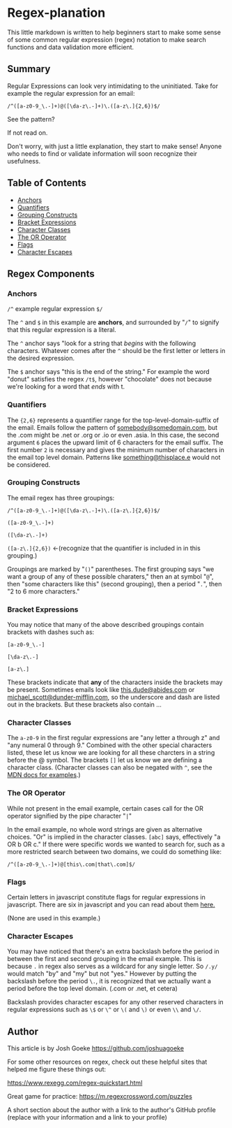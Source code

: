 # Regex-planation

This little markdown is written to help beginners start to make some sense of some common regular expression (regex) notation to make search functions and data validation more efficient. 

## Summary


Regular Expressions can look very intimidating to the uninitiated. Take for example the regular expression for an email:

```
/^([a-z0-9_\.-]+)@([\da-z\.-]+)\.([a-z\.]{2,6})$/
```


See the pattern? 

If not read on.

Don't worry, with just a little explanation, they start to make sense! Anyone who needs to find or validate information will soon recognize their usefulness.

## Table of Contents

- [Anchors](#anchors)
- [Quantifiers](#quantifiers)
- [Grouping Constructs](#grouping-constructs)
- [Bracket Expressions](#bracket-expressions)
- [Character Classes](#character-classes)
- [The OR Operator](#the-or-operator)
- [Flags](#flags)
- [Character Escapes](#character-escapes)

## Regex Components

### Anchors

```/^``` example regular expression ```$/```

The ```^``` and ```$``` in this example are **anchors**, and surrounded by "```/```" to signify that this regular expression is a literal. 

The ```^``` anchor says "look for a string that *begins* with the following characters. Whatever comes after the ```^``` should be the first letter or letters in the desired expression.

The ```$``` anchor says "this is the end of the string." For example the word "donut" satisfies the regex ```/t$```, however "chocolate" does not because we're looking for a word that *ends* with t.


### Quantifiers

The ```{2,6}``` represents a quantifier range for the top-level-domain-suffix of the email. Emails follow the pattern of somebody@somedomain.com, but the .com might be .net or .org or .io or even .asia. In this case, the second argument ```6``` places the upward limit of 6 characters for the email suffix. The first number ```2``` is necessary and gives the minimum number of characters in the email top level domain. Patterns like something@thisplace.e would not be considered.

### Grouping Constructs

The email regex has three groupings:

```
/^([a-z0-9_\.-]+)@([\da-z\.-]+)\.([a-z\.]{2,6})$/
```
```([a-z0-9_\.-]+)```

```([\da-z\.-]+)```

```([a-z\.]{2,6})``` <-(recognize that the quantifier is included in in this grouping.)

Groupings are marked by "```()```" parentheses. The first grouping says "we want a group of any of these possible charaters," then an at symbol "```@```", then "some characters like this" (second grouping), then a period "```.```", then "2 to 6 more characters."


### Bracket Expressions

You may notice that many of the above described groupings contain brackets with dashes  such as:

```[a-z0-9_\.-]``` 

```[\da-z\.-]```

```[a-z\.]```

These brackets indicate that **any** of the characters inside the brackets may be present. Sometimes emails look like this.dude@abides.com or michael_scott@dunder-mifflin.com, so the underscore and dash are listed out in the brackets. But these brackets also contain ...

### Character Classes

The ```a-z0-9``` in the first regular expressions are "any letter a through z" and "any numeral 0 through 9." Combined with the other special characters listed, these let us know we are looking for all these charcters in a string before the @ symbol. The brackets ```[]``` let us know we are defining a character class. (Character classes can also be negated with ```^```, see the [MDN docs for examples](https://developer.mozilla.org/en-US/docs/Web/JavaScript/Guide/Regular_Expressions/Cheatsheet#character_classes).)

### The OR Operator

While not present in the email example, certain cases call for the OR operator signified by the pipe character "```|```" 

In the email example, no whole word strings are given as alternative choices. "Or" is implied in the character classes. ```[abc]``` says, effectively "a OR b OR c." If there were specific words we wanted to search for, such as a more restricted search between two domains, we could do something like:

```
/^([a-z0-9_\.-]+)@[this\.com|that\.com]$/
```

### Flags

Certain letters in javascript constitute flags for regular expressions in javascript. There are six in javascript and you can read about them [here.](https://javascript.info/regexp-introduction#:~:text=A%20regular%20expression%20consists%20of,otherwise%2C%20only%20the%20first%20one.)

(None are used in this example.)

### Character Escapes

You may have noticed that there's an extra backslash before the period in between the first and second grouping in the email example. This is because ```.``` in regex also serves as a wildcard for any single letter. So ```/.y/``` would match "by" and "my" but not "yes." However by putting the backslash before the period ```\.```, it is recognized that we actually want a period before the top level domain. (.com or .net, et cetera)

Backslash provides character escapes for any other reserved characters in regular expressions such as ```\$``` or ```\^``` or ```\(``` and ```\)``` or even ```\\``` and ```\/```.

## Author

This article is by Josh Goeke https://github.com/joshuagoeke

For some other resources on regex, check out these helpful sites that helped me figure these things out:

https://www.rexegg.com/regex-quickstart.html

Great game for practice: https://m.regexcrossword.com/puzzles

A short section about the author with a link to the author's GitHub profile (replace with your information and a link to your profile)
